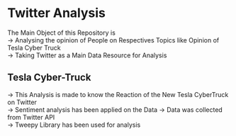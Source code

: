 # Twitter Analysis

The Main Object of this Repository is \
-> Analysing the opinion of People on Respectives Topics
like Opinion of Tesla Cyber Truck\
-> Taking Twitter as a Main Data Resource for Analysis


## Tesla Cyber-Truck

-> This Analysis is made to know the Reaction of the New Tesla CyberTruck  on Twitter\
-> Sentiment analysis has been applied on the Data
-> Data was collected from Twitter API\
-> Tweepy Library has been used for analysis
